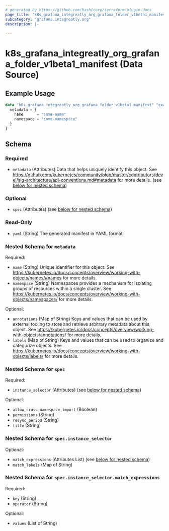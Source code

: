 ```yaml
---
# generated by https://github.com/hashicorp/terraform-plugin-docs
page_title: "k8s_grafana_integreatly_org_grafana_folder_v1beta1_manifest Data Source - terraform-provider-k8s"
subcategory: "grafana.integreatly.org"
description: |-
  
---
```


# k8s_grafana_integreatly_org_grafana_folder_v1beta1_manifest (Data Source)



## Example Usage

```terraform
data "k8s_grafana_integreatly_org_grafana_folder_v1beta1_manifest" "example" {
  metadata = {
    name      = "some-name"
    namespace = "some-namespace"
  }
}
```

<!-- schema generated by tfplugindocs -->
## Schema

### Required

- `metadata` (Attributes) Data that helps uniquely identify this object. See https://github.com/kubernetes/community/blob/master/contributors/devel/sig-architecture/api-conventions.md#metadata for more details. (see [below for nested schema](#nestedatt--metadata))

### Optional

- `spec` (Attributes) (see [below for nested schema](#nestedatt--spec))

### Read-Only

- `yaml` (String) The generated manifest in YAML format.

<a id="nestedatt--metadata"></a>
### Nested Schema for `metadata`

Required:

- `name` (String) Unique identifier for this object. See https://kubernetes.io/docs/concepts/overview/working-with-objects/names/#names for more details.
- `namespace` (String) Namespaces provides a mechanism for isolating groups of resources within a single cluster. See https://kubernetes.io/docs/concepts/overview/working-with-objects/namespaces/ for more details.

Optional:

- `annotations` (Map of String) Keys and values that can be used by external tooling to store and retrieve arbitrary metadata about this object. See https://kubernetes.io/docs/concepts/overview/working-with-objects/annotations/ for more details.
- `labels` (Map of String) Keys and values that can be used to organize and categorize objects. See https://kubernetes.io/docs/concepts/overview/working-with-objects/labels/ for more details.


<a id="nestedatt--spec"></a>
### Nested Schema for `spec`

Required:

- `instance_selector` (Attributes) (see [below for nested schema](#nestedatt--spec--instance_selector))

Optional:

- `allow_cross_namespace_import` (Boolean)
- `permissions` (String)
- `resync_period` (String)
- `title` (String)

<a id="nestedatt--spec--instance_selector"></a>
### Nested Schema for `spec.instance_selector`

Optional:

- `match_expressions` (Attributes List) (see [below for nested schema](#nestedatt--spec--instance_selector--match_expressions))
- `match_labels` (Map of String)

<a id="nestedatt--spec--instance_selector--match_expressions"></a>
### Nested Schema for `spec.instance_selector.match_expressions`

Required:

- `key` (String)
- `operator` (String)

Optional:

- `values` (List of String)
